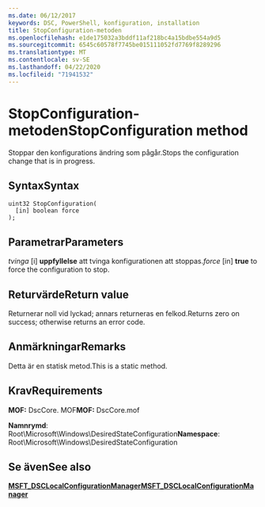 ```yaml
---
ms.date: 06/12/2017
keywords: DSC, PowerShell, konfiguration, installation
title: StopConfiguration-metoden
ms.openlocfilehash: e1de175032a3bddf11af218bc4a15bdbe554a9d5
ms.sourcegitcommit: 6545c60578f7745be015111052fd7769f8289296
ms.translationtype: MT
ms.contentlocale: sv-SE
ms.lasthandoff: 04/22/2020
ms.locfileid: "71941532"
---
```

# <a name="stopconfiguration-method"></a><span data-ttu-id="17a87-103">StopConfiguration-metoden</span><span class="sxs-lookup"><span data-stu-id="17a87-103">StopConfiguration method</span></span>

<span data-ttu-id="17a87-104">Stoppar den konfigurations ändring som pågår.</span><span class="sxs-lookup"><span data-stu-id="17a87-104">Stops the configuration change that is in progress.</span></span>

## <a name="syntax"></a><span data-ttu-id="17a87-105">Syntax</span><span class="sxs-lookup"><span data-stu-id="17a87-105">Syntax</span></span>

```mof
uint32 StopConfiguration(
  [in] boolean force
);
```

## <a name="parameters"></a><span data-ttu-id="17a87-106">Parametrar</span><span class="sxs-lookup"><span data-stu-id="17a87-106">Parameters</span></span>

<span data-ttu-id="17a87-107">*tvinga* \[i\] **uppfyllelse** att tvinga konfigurationen att stoppas.</span><span class="sxs-lookup"><span data-stu-id="17a87-107">*force* \[in\] **true** to force the configuration to stop.</span></span>

## <a name="return-value"></a><span data-ttu-id="17a87-108">Returvärde</span><span class="sxs-lookup"><span data-stu-id="17a87-108">Return value</span></span>

<span data-ttu-id="17a87-109">Returnerar noll vid lyckad; annars returneras en felkod.</span><span class="sxs-lookup"><span data-stu-id="17a87-109">Returns zero on success; otherwise returns an error code.</span></span>

## <a name="remarks"></a><span data-ttu-id="17a87-110">Anmärkningar</span><span class="sxs-lookup"><span data-stu-id="17a87-110">Remarks</span></span>

<span data-ttu-id="17a87-111">Detta är en statisk metod.</span><span class="sxs-lookup"><span data-stu-id="17a87-111">This is a static method.</span></span>

## <a name="requirements"></a><span data-ttu-id="17a87-112">Krav</span><span class="sxs-lookup"><span data-stu-id="17a87-112">Requirements</span></span>

<span data-ttu-id="17a87-113">**MOF:** DscCore. MOF</span><span class="sxs-lookup"><span data-stu-id="17a87-113">**MOF:** DscCore.mof</span></span>

<span data-ttu-id="17a87-114">**Namnrymd**: Root\Microsoft\Windows\DesiredStateConfiguration</span><span class="sxs-lookup"><span data-stu-id="17a87-114">**Namespace**: Root\Microsoft\Windows\DesiredStateConfiguration</span></span>

## <a name="see-also"></a><span data-ttu-id="17a87-115">Se även</span><span class="sxs-lookup"><span data-stu-id="17a87-115">See also</span></span>

[<span data-ttu-id="17a87-116">**MSFT_DSCLocalConfigurationManager**</span><span class="sxs-lookup"><span data-stu-id="17a87-116">**MSFT_DSCLocalConfigurationManager**</span></span>](msft-dsclocalconfigurationmanager.md)
